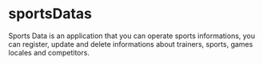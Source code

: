 # sportsDatas
Sports Data is an application that you can operate sports informations, you can register, update and delete informations about trainers, sports, games locales and competitors.
